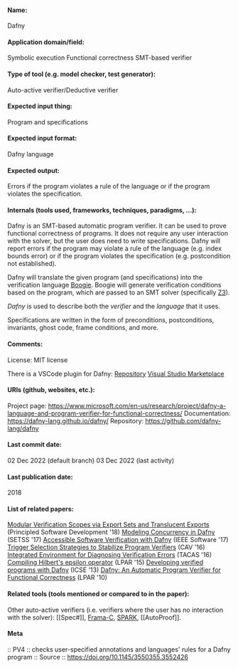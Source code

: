 #### Name:
Dafny

#### Application domain/field:
Symbolic execution
Functional correctness
SMT-based verifier

#### Type of tool (e.g. model checker, test generator):
Auto-active verifier/Deductive verifier

#### Expected input thing:
Program and specifications

#### Expected input format:
Dafny language

#### Expected output:
Errors if the program violates a rule of the language or if the program violates the specification.

#### Internals (tools used, frameworks, techniques, paradigms, ...):
Dafny is an SMT-based automatic program verifier. It can be used to prove functional correctness of programs. It does not require any user interaction with the solver, but the user does need to write specifications. Dafny will report errors if the program may violate a rule of the language (e.g. index bounds error) or if the program violates the specification (e.g. postcondition not established).

Dafny will translate the given program (and specifications) into the verification language [Boogie](Frameworks/Boogie.md). Boogie will generate verification conditions based on the program, which are passed to an SMT solver (specifically [Z3](Solvers/SMT/Z3.md)).

*Dafny* is used to describe both the *verifier* and the *language* that it uses.

Specifications are written in the form of preconditions, postconditions, invariants, ghost code, frame conditions, and more.

#### Comments:
License: MIT license

There is a VSCode plugin for Dafny: [Repository](https://github.com/dafny-lang/ide-vscode) [Visual Studio Marketplace](https://marketplace.visualstudio.com/items?itemName=correctnessLab.dafny-vscode)

#### URIs (github, websites, etc.):
Project page: https://www.microsoft.com/en-us/research/project/dafny-a-language-and-program-verifier-for-functional-correctness/
Documentation: https://dafny-lang.github.io/dafny/
Repository: https://github.com/dafny-lang/dafny

#### Last commit date:
02 Dec 2022 (default branch)
03 Dec 2022 (last activity)

#### Last publication date:
2018

#### List of related papers:
[Modular Verification Scopes via Export Sets and Translucent Exports](https://doi.org/10.1007/978-3-319-98047-8_12) (Principled Software Development '18)
[Modeling Concurrency in Dafny](https://doi.org/10.1007/978-3-030-02928-9_4) (SETSS '17)
[Accessible Software Verification with Dafny](https://doi.org/10.1109/MS.2017.4121212) (IEEE Software '17)
[Trigger Selection Strategies to Stabilize Program Verifiers](https://doi.org/10.1007/978-3-319-41528-4_20) (CAV '16)
[Integrated Environment for Diagnosing Verification Errors](https://doi.org/10.1007/978-3-662-49674-9_25) (TACAS '16)
[Compiling Hilbert's epsilon operator](https://doi.org/10.29007/rkxm) (LPAR '15)
[Developing verified programs with Dafny](https://doi.org/10.1109/ICSE.2013.6606754) (ICSE '13)
[Dafny: An Automatic Program Verifier for Functional Correctness](https://doi.org/10.1007/978-3-642-17511-4_20) (LPAR '10)

#### Related tools (tools mentioned or compared to in the paper):
Other auto-active verifiers (i.e. verifiers where the user has no interaction with the solver): [[Spec#]], [Frama-C](Frameworks/Frama-C.md), [SPARK](SPARK.md), [[AutoProof]].

#### Meta
:: PV4 :: checks user-specified annotations and languages' rules for a Dafny program
:: Source :: https://doi.org/10.1145/3550355.3552426

